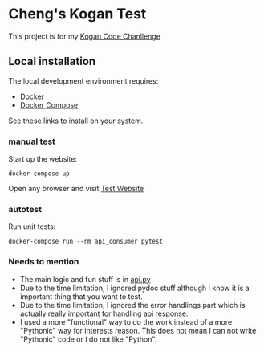 # Cheng's Kogan Test

This project is for my [Kogan Code Chanllenge](https://kogan-recruitment.herokuapp.com/challenge/e7611d8085963218c6701087fadbe79c/)

## Local installation

The local development environment requires:

 - [Docker](https://docs.docker.com/)
 - [Docker Compose](https://docs.docker.com/compose/install/)

 See these links to install on your system.

### manual test

Start up the website:

    docker-compose up

Open any browser and visit [Test Website](http://127.0.0.1:4000/)

### autotest

Run unit tests:

    docker-compose run --rm api_consumer pytest

### Needs to mention

+ The main logic and fun stuff is in [api.py](https://github.com/s3341458/kogan_test/blob/master/flask_api_consumer/api.py)
+ Due to the time limitation, I ignored pydoc stuff although I know it is a important thing that you want to test.
+ Due to the time limitation, I ignored the error handlings part which is actually really important for handling api response.
+ I used a more "functional" way to do the work instead of a more "Pythonic" way for interests reason.
  This does not mean I can not write "Pythonic" code or I do not like "Python".
